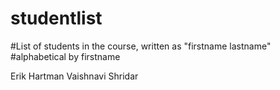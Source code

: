 # studentlist
#List of students in the course, written as "firstname lastname"
#alphabetical by firstname

Erik Hartman
Vaishnavi Shridar
